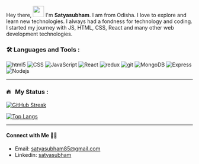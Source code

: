 <div>
  <p>
  Hey there, 
  <img src="https://media.giphy.com/media/hvRJCLFzcasrR4ia7z/giphy.gif" width="30px"/>
  I'm <strong>Satyasubham</strong>. I am from Odisha. I love to explore and learn new technologies. I always had a fondness for technology and     coding. I started my journey with JS, HTML, CSS, React and many other web development technologies.
</p>
</div>

### :hammer_and_wrench: Languages and Tools :

<div>
<p>
  <img alt="html5" src="https://img.shields.io/badge/HTML5-E34F26?style=for-the-badge&logo=html5&logoColor=white" />
  <img alt="CSS" src="https://img.shields.io/badge/CSS3-1572B6?style=for-the-badge&logo=css3&logoColor=white" />
  <img alt="JavaScript" src="https://img.shields.io/badge/JavaScript-ffffff?style=for-the-badge&logo=javascript&logoColor=F7DF1E" />
  <img alt="React" src="https://img.shields.io/badge/React-20232A?style=for-the-badge&logo=react&logoColor=61DAFB" />
  <img alt="redux" src="https://img.shields.io/badge/Redux-593D88?style=for-the-badge&logo=redux&logoColor=white" />
  <img alt="git" src="https://img.shields.io/badge/Git-F05032?style=for-the-badge&logo=git&logoColor=white" />
<!--   <img alt="Python" src="https://img.shields.io/badge/Python-3776AB?style=for-the-badge&logo=python&logoColor=white" /> -->
<!--   <img alt="C" src="https://img.shields.io/badge/C%20Language-00599C?style=for-the-badge&logo=c&logoColor=white" /> -->
<!--   <img alt="C++" src="https://img.shields.io/badge/C%2B%2B-00599C?style=for-the-badge&logo=c%2B%2B&logoColor=white" /> -->
<!--   <img alt="ASSEMBLY0x86" src="https://img.shields.io/badge/Assembly%200x86-%23DD0031.svg?&style=for-the-badge&logo=redis&logoColor=white" /> -->
   <img alt="MongoDB" src="https://img.shields.io/badge/MongoDB-white?style=for-the-badge&logo=mongodb&logoColor=4EA94B" /> 
 <img alt="Express" src="https://img.shields.io/badge/express-FFFFFF?style=for-the-badge&logo=express&logoColor=000000" /> 
<!--   <img alt="SQL" src="https://img.shields.io/badge/SQLite-07405E?style=for-the-badge&logo=sqlite&logoColor=white" /> -->
<!--   <img alt="npm" src="https://img.shields.io/badge/npm-CB3837?style=for-the-badge&logo=npm&logoColor=white" /> -->
   <img alt="Nodejs" src="https://img.shields.io/badge/Node.js-339933?style=for-the-badge&logo=nodedotjs&logoColor=white" />
<!-- <img alt="Typescript" src="https://img.shields.io/badge/typescript-47a9e3?style=for-the-badge&logo=typescript&logoColor=white" /> -->
<!--   <img alt="Heroku" src="https://img.shields.io/badge/Heroku-430098?style=for-the-badge&logo=heroku&logoColor=white" /> -->
<!--   <img alt="Styled Components" src="https://img.shields.io/badge/styled--components-DB7093?style=for-the-badge&logo=styled-components&logoColor=white" /> -->
<!--   <img alt="Boot Strap" src="https://img.shields.io/badge/Bootstrap-563D7C?style=for-the-badge&logo=bootstrap&logoColor=white" /> -->
<!-- <img alt="EJS" src="https://img.shields.io/badge/EJS-8BC0D0?style=for-the-badge&logo=alpine.js&logoColor=black" /> -->
</p>
</div>

---

### 🔥 &nbsp; My Status :
[![GitHub Streak](http://github-readme-streak-stats.herokuapp.com?user=satya-subham&theme=dark&background=000000)](https://git.io/streak-stats)

[![Top Langs](https://github-readme-stats.vercel.app/api/top-langs/?username=satya-subham&layout=compact&theme=vision-friendly-dark)](https://github.com/satya-subham/github-readme-stats)

---

<h4>
Connect with Me 🤝🏻 &nbsp;
</h4>

- Email: [satyasubham85@gmail.com](mailto:satyasubham85@gmail.com)
- Linkedin: [satyasubham](https://www.linkedin.com/in/satya-subham-ba0481218/)


<img src="https://komarev.com/ghpvc/?username=satya-subham&style=flat-square&color=blue" alt=""/>
